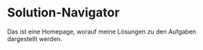# Solution-Navigator
Das ist eine Homepage, worauf meine Lösungen zu den Aufgaben dargestellt werden.
